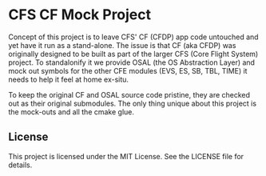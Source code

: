 # CFS CF Mock Project

Concept of this project is to leave CFS' CF (CFDP) app code untouched and yet have it run as a stand-alone.
The issue is that CF (aka CFDP) was originally designed to be built as part of the larger CFS (Core Flight System) 
project. To standalonify it we provide OSAL (the OS Abstraction Layer) and mock out symbols for the other CFE 
modules (EVS, ES, SB, TBL, TIME) it needs to help it feel at home ex-situ.

To keep the original CF and OSAL source code pristine, they are checked out as their original submodules. The
only thing unique about this project is the mock-outs and all the cmake glue.

## License

This project is licensed under the MIT License. See the LICENSE file for details.
